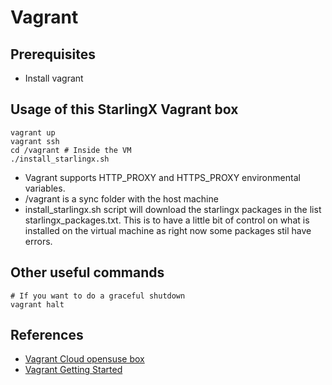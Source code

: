 # Vagrant

## Prerequisites 
* Install vagrant

## Usage of this StarlingX Vagrant box
```
vagrant up
vagrant ssh
cd /vagrant # Inside the VM
./install_starlingx.sh
```
* Vagrant supports HTTP_PROXY and HTTPS_PROXY environmental variables.
* /vagrant is a sync folder with the host machine
* install_starlingx.sh script will download the starlingx packages in the list starlingx_packages.txt. This is to have a
  little bit of control on what is installed on the virtual machine as right now some packages stil have errors.

## Other useful commands

```
# If you want to do a graceful shutdown
vagrant halt
```

## References
- [Vagrant Cloud opensuse box](https://app.vagrantup.com/opensuse/boxes/openSUSE-15.0-x86_64)
- [Vagrant Getting Started](https://www.vagrantup.com/intro/getting-started/index.html)
